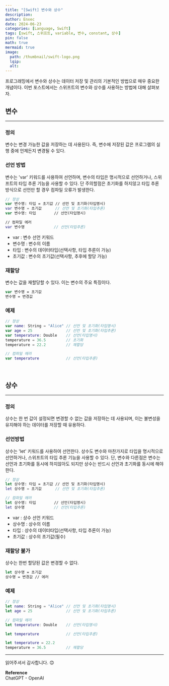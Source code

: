 ```yaml
---
title: "[Swift] 변수와 상수"
description: 
author: Enxec
date: 2024-06-23
categories: [Language, Swift]
tags: [swift, 스위프트, variable, 변수, constant, 상수]
pin: false
math: true
mermaid: true
image:
  path: /thumbnail/swift-logo.png
  lqip: 
  alt: 
---
```


프로그래밍에서 변수와 상수는 데이터 저장 및 관리의 기본적인 방법으로 매우 중요한 개념이다. 이번 포스트에서는 스위프트의 변수와 상수를 사용하는 방법에 대해 살펴보자.

## 변수
---

### 정의
변수는 변경 가능한 값을 저장하는 데 사용된다. 즉, 변수에 저장된 값은 프로그램의 실행 중에 언제든지 변경될 수 있다.

### 선언 방법
변수는 'var' 키워드를 사용하여 선언하며, 변수의 타입은 명시적으로 선언하거나, 스위프트의 타입 추론 기능을 사용할 수 있다. 단 주의할점은 초기화를 하지않고 타입 추론 방식으로 선언만 할 경우 컴파일 오류가 발생한다.

```swift
// 정상
var 변수명: 타입 = 초기값 // 선언 및 초기화(타입명시)
var 변수명 = 초기값      // 선언 및 초기화(타입추론)
var 변수명: 타입        // 선언(타입명시) 

// 컴파일 에러
var 변수명             // 선언(타입추론)
```

- var : 변수 선언 키워드
- 변수명 : 변수의 이름
- 타입 : 변수의 데이터타입(선택사항, 타입 추론이 가능)
- 초기값 : 변수의 초기값(선택사항, 추후에 할당 가능)

### 재할당
변수는 값을 재할당할 수 있다. 이는 변수의 주요 특징이다.

```swift
var 변수명 = 초기값
변수명 = 변경값
```

### 예제
```swift
// 정상
var name: String = "Alice" // 선언 및 초기화(타입명시)
var age = 25               // 선언 및 초기화(타입추론)
var temperature: Double    // 선언(타입명시)
temperature = 36.5         // 초기화
temperature = 22.2         // 재할당

// 컴파일 에러
var temperature            // 선언(타입추론)
```

<br>

## 상수
---

### 정의
상수는 한 번 값이 설정되면 변경할 수 없는 값을 저장하는 데 사용되며, 이는 불변성을 유지해야 하는 데이터를 저장할 때 유용하다.

### 선언방법
상수는 'let' 키워드를 사용하여 선언한다. 상수도 변수와 마찬가지로 타입을 명시적으로 선언하거나, 스위프트의 타입 추론 기능을 사용할 수 있다. 단, 변수와 다른점은 변수는 선언과 초기화를 동시에 하지않아도 되지만 상수는 반드시 선언과 초기화를 동시에 해야한다.

```swift
// 정상
let 상수명: 타입 = 초기값 // 선언 및 초기화(타입명시)
let 상수명 = 초기값      // 선언 및 초기화(타입추론)

// 컴파일 에러
let 상수명: 타입        // 선언(타입명시)
let 상수명             // 선언(타입추론)
```

- var : 상수 선언 키워드
- 상수명 : 상수의 이름
- 타입 : 상수의 데이터타입(선택사항, 타입 추론이 가능)
- 초기값 : 상수의 초기값(필수)

### 재할당 불가
상수는 한번 할당된 값은 변경할 수 없다.

```swift
let 상수명 = 초기값
상수명 = 변경값 // 에러
```

### 예제
```swift
// 정상
let name: String = "Alice" // 선언 및 초기화(타입명시)
let age = 25               // 선언 및 초기화(타입추론)

// 컴파일 에러
let temperature: Double    // 선언(타입명시)

let temperature            // 선언(타입추론)

let temperature = 22.2
temperature = 36.5         // 재할당     
```

---

읽어주셔서 감사합니다. 😊 

__Reference__  
ChatGPT - OpenAI